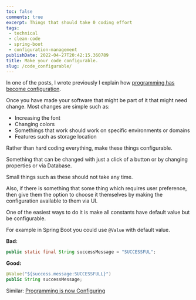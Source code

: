 ```yaml
---
toc: false
comments: true
excerpt: Things that should take 0 coding effort
tags:
 - technical
 - clean-code
 - spring-boot
 - configuration-management
publishDate: 2022-04-27T20:42:15.360789
title: Make your code configurable.
slug: /code_configurable/
---
```


In one of the posts, I wrote previously I explain how [programming has become configuration](/config/).

Once you have made your software that might be part of it that might need change. Most changes are simple such as:
- Increasing the font
- Changing colors
- Somethings that work should work on specific environments or domains
- Features such as storage location

Rather than hard coding everything, make these things configurable.

Something that can be changed with just a click of a button or by changing properties or via Database.

Small things such as these should not take any time.

Also, if there is something that some thing which requires user preference, then give them the option to choose it themselves by making the configuration available to them via UI.

One of the easiest ways to do it is make all constants have default value but be configurable.

For example in Spring Boot you could use `@Value` with default value.

**Bad:**

```java
public static final String successMessage = "SUCCESSFUL";
```

**Good:**

```java
@Value("${success.message:SUCCESSFULL}")
public String successMessage;
```

Similar: [Programming is now Configuring](/config/)